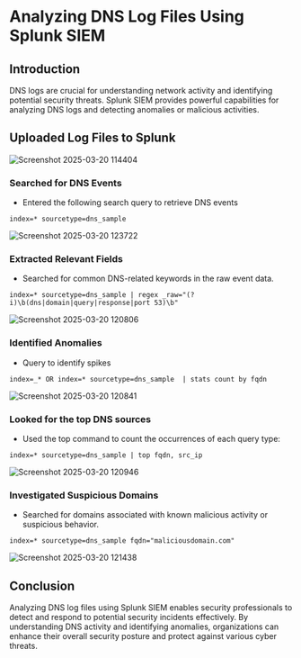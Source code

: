 # Analyzing DNS Log Files Using Splunk SIEM

## Introduction
DNS logs are crucial for understanding network activity and identifying potential security threats. Splunk SIEM provides powerful capabilities for analyzing DNS logs and detecting anomalies or malicious activities.

## Uploaded Log Files to Splunk
![Screenshot 2025-03-20 114404](https://github.com/user-attachments/assets/18516bcd-74b2-45d8-9b37-ddafdc1f621a)

### Searched for DNS Events      
- Entered the following search query to retrieve DNS events   
```
index=* sourcetype=dns_sample
```
![Screenshot 2025-03-20 123722](https://github.com/user-attachments/assets/34f4b1d5-08c9-4b9d-8d32-8a6abf8f4242)

### Extracted Relevant Fields 
- Searched for common DNS-related keywords in the raw event data.
```
index=* sourcetype=dns_sample | regex _raw="(?i)\b(dns|domain|query|response|port 53)\b"
```
![Screenshot 2025-03-20 120806](https://github.com/user-attachments/assets/0d0d9657-51e5-40fe-af48-441814914169)

### Identified Anomalies
- Query to identify spikes
```
index=_* OR index=* sourcetype=dns_sample  | stats count by fqdn
```
![Screenshot 2025-03-20 120841](https://github.com/user-attachments/assets/063ba412-5159-45ee-9720-1d0d3dcca1c1)

### Looked for the top DNS sources
- Used the top command to count the occurrences of each query type:   
```
index=* sourcetype=dns_sample | top fqdn, src_ip
```
![Screenshot 2025-03-20 120946](https://github.com/user-attachments/assets/70f0175c-6a72-443f-8b54-3aa88eb9c670)


### Investigated Suspicious Domains
- Searched for domains associated with known malicious activity or suspicious behavior.
```
index=* sourcetype=dns_sample fqdn="maliciousdomain.com"
```
![Screenshot 2025-03-20 121438](https://github.com/user-attachments/assets/e18afac3-7d9c-409a-90a8-c36ef00954ab)

## Conclusion
Analyzing DNS log files using Splunk SIEM enables security professionals to detect and respond to potential security incidents effectively. By understanding DNS activity and identifying anomalies, organizations can enhance their overall security posture and protect against various cyber threats.
